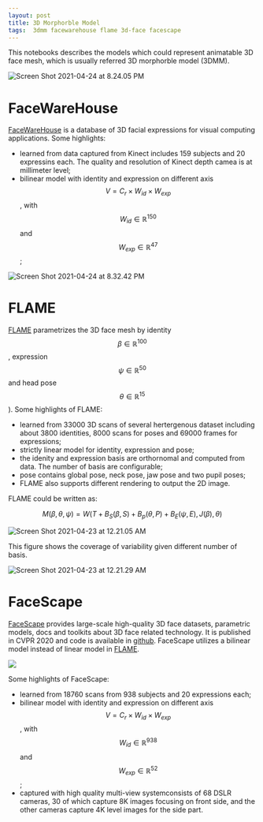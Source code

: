 ```yaml
---
layout: post
title: 3D Morphorble Model
tags:  3dmm facewarehouse flame 3d-face facescape
---
```

This notebooks describes the models which could represent animatable 3D face mesh, which is usually referred 3D morphorble model (3DMM).

![Screen Shot 2021-04-24 at 8.24.05 PM](https://raw.githubusercontent.com/zhangtemplar/zhangtemplar.github.io/master/uPic/2021_04_24_20_24_22_2021_04_24_20_24_12_Screen%20Shot%202021-04-24%20at%208.24.05%20PM.png)

# FaceWareHouse

[FaceWareHouse](http://kunzhou.net/zjugaps/facewarehouse/) is a database of 3D facial expressions for visual computing applications. Some highlights:

- learned from data captured from Kinect includes 159 subjects and 20 expressins each. The quality and resolution of Kinect depth camea is at millimeter level;
- bilinear model with identity and expression on different axis $$V=C_r\times W_{id}\times W_{exp}$$, with $$W_{id}\in\mathbb{R}^{150}$$ and $$W_{exp}\in\mathbb{R}^{47}$$;

![Screen Shot 2021-04-24 at 8.32.42 PM](https://raw.githubusercontent.com/zhangtemplar/zhangtemplar.github.io/master/uPic/2021_04_24_20_32_49_Screen%20Shot%202021-04-24%20at%208.32.42%20PM.png)

# FLAME

[FLAME](http://flame.is.tue.mpg.de/) parametrizes the 3D face mesh by identity $$\beta\in\mathbb{R}^{100}$$, expression $$\psi\in\mathbb{R}^{50}$$ and head pose $$\theta\in\mathbb{R}^{15}$$). Some highlights of FLAME:

- learned from 33000 3D scans of several hertergenous dataset including about 3800 identities, 8000 scans for poses and 69000 frames for expressions;
- strictly linear model for identity, expression and pose;
- the idenity and expression basis are orthornomal and computed from data. The number of basis are configurable;
- pose contains global pose, neck pose, jaw pose and two pupil poses;
- FLAME also supports different rendering to output the 2D image.  

FLAME could be written as:

$$M(\beta,\theta,\psi)=W(T+B_S(\beta,S)+B_p(\theta,P)+B_E(\psi,E),J(\beta),\theta)$$



![Screen Shot 2021-04-23 at 12.21.05 AM](https://raw.githubusercontent.com/zhangtemplar/zhangtemplar.github.io/master/uPic/2021_04_24_10_51_13_2021_04_23_00_21_11_Screen%20Shot%202021-04-23%20at%2012.21.05%20AM.png)

This figure shows the coverage of variability given different number of basis.

![Screen Shot 2021-04-23 at 12.21.29 AM](https://raw.githubusercontent.com/zhangtemplar/zhangtemplar.github.io/master/uPic/2021_04_24_10_51_13_2021_04_23_00_21_32_Screen%20Shot%202021-04-23%20at%2012.21.29%20AM.png)

# FaceScape

[FaceScape](https://openaccess.thecvf.com/content_CVPR_2020/papers/Yang_FaceScape_A_Large-Scale_High_Quality_3D_Face_Dataset_and_Detailed_CVPR_2020_paper.pdf) provides large-scale high-quality 3D face datasets, parametric models, docs and toolkits about 3D face related technology.  It is published in CVPR 2020 and code is available in [github](https://github.com/zhuhao-nju/facescape). FaceScape utilizes a bilinear model instead of linear model in [FLAME](#flame).

![](https://raw.githubusercontent.com/zhangtemplar/zhangtemplar.github.io/master/uPic/2021_04_24_10_53_44_facescape_all.jpg)

Some highlights of FaceScape:

- learned from 18760 scans from 938 subjects and 20 expressions each;
- bilinear model with identity and expression on different axis $$V=C_r\times W_{id}\times W_{exp}$$, with $$W_{id}\in\mathbb{R}^{938}$$ and $$W_{exp}\in\mathbb{R}^{52}$$;
- captured with high quality multi-view systemconsists of 68 DSLR cameras, 30 of which capture 8K images focusing on front side, and the other cameras capture 4K level images for the side part.
